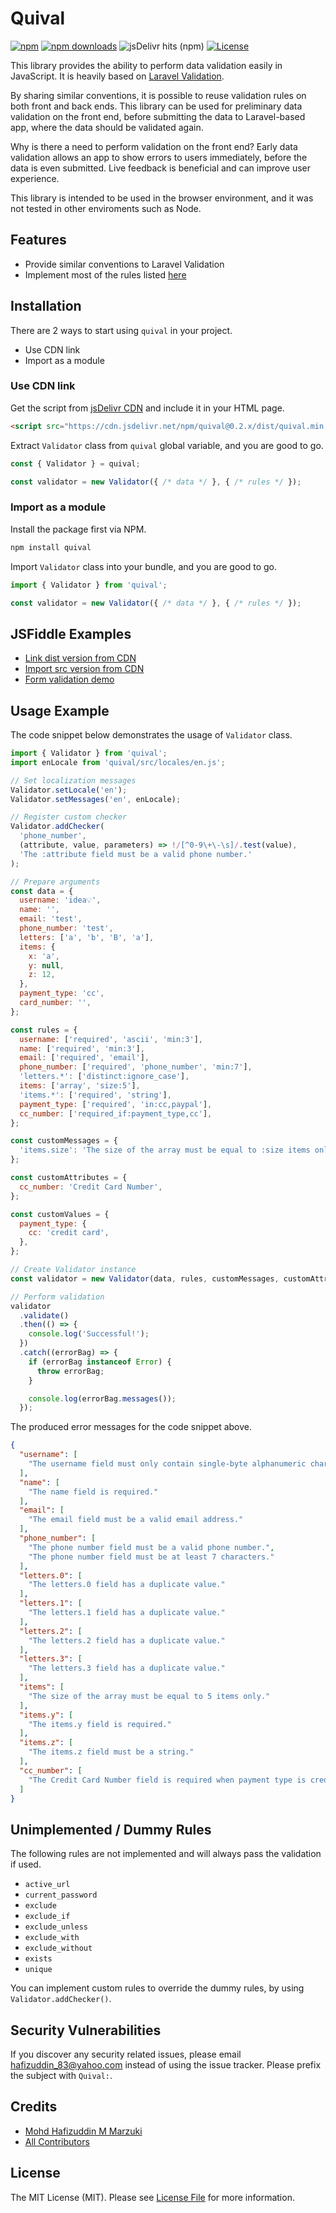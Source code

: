 # Quival

[![npm](https://img.shields.io/npm/v/quival?style=flat-square)](https://www.npmjs.com/package/quival)
[![npm downloads](https://img.shields.io/npm/dm/quival?style=flat-square)](https://www.npmjs.com/package/quival)
![jsDelivr hits (npm)](https://img.shields.io/jsdelivr/npm/hm/quival?style=flat-square)
[![License](https://img.shields.io/npm/l/quival?style=flat-square)](LICENSE.md)

This library provides the ability to perform data validation easily in JavaScript. It is heavily based on [Laravel Validation](https://laravel.com/docs/validation).

By sharing similar conventions, it is possible to reuse validation rules on both front and back ends. This library can be used for preliminary data validation on the front end, before submitting the data to Laravel-based app, where the data should be validated again. 

Why is there a need to perform validation on the front end? Early data validation allows an app to show errors to users immediately, before the data is even submitted. Live feedback is beneficial and can improve user experience.

This library is intended to be used in the browser environment, and it was not tested in other enviroments such as Node.

## Features

- Provide similar conventions to Laravel Validation
- Implement most of the rules listed [here](https://laravel.com/docs/validation#available-validation-rules)

## Installation

There are 2 ways to start using `quival` in your project.
- Use CDN link
- Import as a module

### Use CDN link

Get the script from [jsDelivr CDN](https://cdn.jsdelivr.net/npm/quival@latest/) and include it in your HTML page.

```html
<script src="https://cdn.jsdelivr.net/npm/quival@0.2.x/dist/quival.min.js"></script>
```

Extract `Validator` class from  `quival` global variable, and you are good to go.

```js
const { Validator } = quival;

const validator = new Validator({ /* data */ }, { /* rules */ });
```

### Import as a module

Install the package first via NPM.

```bash
npm install quival
```

Import `Validator` class into your bundle, and you are good to go.

```js
import { Validator } from 'quival';

const validator = new Validator({ /* data */ }, { /* rules */ });
```

## JSFiddle Examples

- [Link dist version from CDN](https://jsfiddle.net/apih/dfn6yzw0)
- [Import src version from CDN](https://jsfiddle.net/apih/b1643pgm)
- [Form validation demo](https://jsfiddle.net/apih/6ya3wnhg)

## Usage Example

The code snippet below demonstrates the usage of `Validator` class.

```js
import { Validator } from 'quival';
import enLocale from 'quival/src/locales/en.js';

// Set localization messages
Validator.setLocale('en');
Validator.setMessages('en', enLocale);

// Register custom checker
Validator.addChecker(
  'phone_number',
  (attribute, value, parameters) => !/[^0-9\+\-\s]/.test(value),
  'The :attribute field must be a valid phone number.'
);

// Prepare arguments
const data = {
  username: 'idea💡',
  name: '',
  email: 'test',
  phone_number: 'test',
  letters: ['a', 'b', 'B', 'a'],
  items: {
    x: 'a',
    y: null,
    z: 12,
  },
  payment_type: 'cc',
  card_number: '',
};

const rules = {
  username: ['required', 'ascii', 'min:3'],
  name: ['required', 'min:3'],
  email: ['required', 'email'],
  phone_number: ['required', 'phone_number', 'min:7'],
  'letters.*': ['distinct:ignore_case'],
  items: ['array', 'size:5'],
  'items.*': ['required', 'string'],
  payment_type: ['required', 'in:cc,paypal'],
  cc_number: ['required_if:payment_type,cc'],
};

const customMessages = {
  'items.size': 'The size of the array must be equal to :size items only.',
};

const customAttributes = {
  cc_number: 'Credit Card Number',
};

const customValues = {
  payment_type: {
    cc: 'credit card',
  },
};

// Create Validator instance
const validator = new Validator(data, rules, customMessages, customAttributes, customValues);

// Perform validation
validator
  .validate()
  .then(() => {
    console.log('Successful!');
  })
  .catch((errorBag) => {
    if (errorBag instanceof Error) {
      throw errorBag;
    }

    console.log(errorBag.messages());
  });
```

The produced error messages for the code snippet above.

```json
{
  "username": [
    "The username field must only contain single-byte alphanumeric characters and symbols."
  ],
  "name": [
    "The name field is required."
  ],
  "email": [
    "The email field must be a valid email address."
  ],
  "phone_number": [
    "The phone number field must be a valid phone number.",
    "The phone number field must be at least 7 characters."
  ],
  "letters.0": [
    "The letters.0 field has a duplicate value."
  ],
  "letters.1": [
    "The letters.1 field has a duplicate value."
  ],
  "letters.2": [
    "The letters.2 field has a duplicate value."
  ],
  "letters.3": [
    "The letters.3 field has a duplicate value."
  ],
  "items": [
    "The size of the array must be equal to 5 items only."
  ],
  "items.y": [
    "The items.y field is required."
  ],
  "items.z": [
    "The items.z field must be a string."
  ],
  "cc_number": [
    "The Credit Card Number field is required when payment type is credit card."
  ]
}
```

## Unimplemented / Dummy Rules

The following rules are not implemented and will always pass the validation if used.

- `active_url`
- `current_password`
- `exclude`
- `exclude_if`
- `exclude_unless`
- `exclude_with`
- `exclude_without`
- `exists`
- `unique`

You can implement custom rules to override the dummy rules, by using `Validator.addChecker()`.

## Security Vulnerabilities

If you discover any security related issues, please email <hafizuddin_83@yahoo.com> instead of using the issue tracker. Please prefix the subject with `Quival:`.

## Credits

- [Mohd Hafizuddin M Marzuki](https://github.com/apih)
- [All Contributors](../../contributors)

## License

The MIT License (MIT). Please see [License File](LICENSE.md) for more information.
